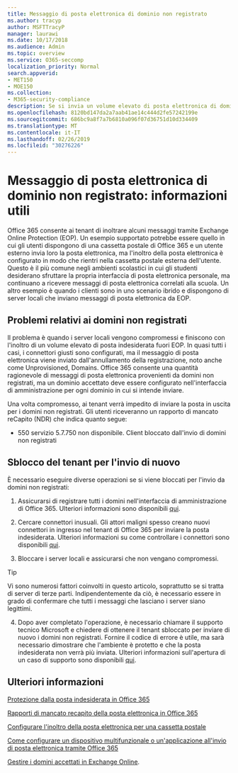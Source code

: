 ```yaml
---
title: Messaggio di posta elettronica di dominio non registrato
ms.author: tracyp
author: MSFTTracyP
manager: laurawi
ms.date: 10/17/2018
ms.audience: Admin
ms.topic: overview
ms.service: O365-seccomp
localization_priority: Normal
search.appverid:
- MET150
- MOE150
ms.collection:
- M365-security-compliance
description: Se si invia un volume elevato di posta elettronica di dominio non registrato, si rischia che la posta elettronica venga bloccata. Leggere questo articolo per ulteriori informazioni.
ms.openlocfilehash: 8120bd147da2a7aab41ae14c444d2fe57242199e
ms.sourcegitcommit: 686bc9a8f7a7b6810a096f07d36751d10d334409
ms.translationtype: MT
ms.contentlocale: it-IT
ms.lasthandoff: 02/26/2019
ms.locfileid: "30276226"
---
```

# <a name="unregistered-domain-email-what-you-need-to-know"></a>Messaggio di posta elettronica di dominio non registrato: informazioni utili

Office 365 consente ai tenant di inoltrare alcuni messaggi tramite Exchange Online Protection (EOP). Un esempio supportato potrebbe essere quello in cui gli utenti dispongono di una cassetta postale di Office 365 e un utente esterno invia loro la posta elettronica, ma l'inoltro della posta elettronica è configurato in modo che rientri nella cassetta postale esterna dell'utente. Questo è il più comune negli ambienti scolastici in cui gli studenti desiderano sfruttare la propria interfaccia di posta elettronica personale, ma continuano a ricevere messaggi di posta elettronica correlati alla scuola. Un altro esempio è quando i clienti sono in uno scenario ibrido e dispongono di server locali che inviano messaggi di posta elettronica da EOP.

## <a name="problems-with-unregistered-domains"></a>Problemi relativi ai domini non registrati

Il problema è quando i server locali vengono compromessi e finiscono con l'inoltro di un volume elevato di posta indesiderata fuori EOP. In quasi tutti i casi, i connettori giusti sono configurati, ma il messaggio di posta elettronica viene inviato dall'annullamento della registrazione, noto anche come Unprovisioned, Domains. Office 365 consente una quantità ragionevole di messaggi di posta elettronica provenienti da domini non registrati, ma un dominio accettato deve essere configurato nell'interfaccia di amministrazione per ogni dominio in cui si intende inviare.

Una volta compromesso, ai tenant verrà impedito di inviare la posta in uscita per i domini non registrati. Gli utenti riceveranno un rapporto di mancato reCapito (NDR) che indica quanto segue:

- 550 servizio 5.7.750 non disponibile. Client bloccato dall'invio di domini non registrati

## <a name="unblocking-tenant-in-order-to-send-again"></a>Sblocco del tenant per l'invio di nuovo

È necessario eseguire diverse operazioni se si viene bloccati per l'invio da domini non registrati:

1. Assicurarsi di registrare tutti i domini nell'interfaccia di amministrazione di Office 365. Ulteriori informazioni sono disponibili [qui](https://docs.microsoft.com/en-us/exchange/mail-flow-best-practices/manage-accepted-domains/manage-accepted-domains).

2. Cercare connettori inusuali. Gli attori maligni spesso creano nuovi connettori in ingresso nel tenant di Office 365 per inviare la posta indesiderata. Ulteriori informazioni su come controllare i connettori sono disponibili [qui](https://docs.microsoft.com/en-us/powershell/module/exchange/mail-flow/get-inboundconnector?view=exchange-ps). 

3. Bloccare i server locali e assicurarsi che non vengano compromessi.

> [!TIP]
> Vi sono numerosi fattori coinvolti in questo articolo, soprattutto se si tratta di server di terze parti. Indipendentemente da ciò, è necessario essere in grado di confermare che tutti i messaggi che lasciano i server siano legittimi.

4. Dopo aver completato l'operazione, è necessario chiamare il supporto tecnico Microsoft e chiedere di ottenere il tenant sbloccato per inviare di nuovo i domini non registrati.  Fornire il codice di errore è utile, ma sarà necessario dimostrare che l'ambiente è protetto e che la posta indesiderata non verrà più inviata. Ulteriori informazioni sull'apertura di un caso di supporto sono disponibili [qui](https://support.office.com/en-us/article/Contact-support-for-business-products-Admin-Help-32a17ca7-6fa0-4870-8a8d-e25ba4ccfd4b#ID0EAADAAA=online).
  
## <a name="for-more-information"></a>Ulteriori informazioni

[Protezione dalla posta indesiderata in Office 365](anti-spam-protection.md)

[Rapporti di mancato recapito della posta elettronica in Office 365](https://support.office.com/article/email-non-delivery-reports-in-office-365-51daa6b9-2e35-49c4-a0c9-df85bf8533c3)

[Configurare l'inoltro della posta elettronica per una cassetta postale](https://docs.microsoft.com/en-us/exchange/recipients-in-exchange-online/manage-user-mailboxes/configure-email-forwarding)

[Come configurare un dispositivo multifunzionale o un'applicazione all'invio di posta elettronica tramite Office 365](https://support.office.com/en-us/article/How-to-set-up-a-multifunction-device-or-application-to-send-email-using-Office-365-69f58e99-c550-4274-ad18-c805d654b4c4)

[Gestire i domini accettati in Exchange Online](https://docs.microsoft.com/en-us/exchange/mail-flow-best-practices/manage-accepted-domains/manage-accepted-domains).
